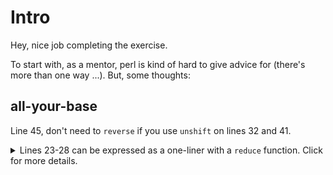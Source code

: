 # Intro

Hey, nice job completing the exercise.

To start with, as a mentor, perl is kind of hard to give advice for (there's more than one way ...). But, some thoughts:

## all-your-base

Line 45, don't need to `reverse` if you use `unshift` on lines 32 and 41.

<details><summary>Lines 23-28 can be expressed as a one-liner with a <code>reduce</code> function. Click for more details.</summary>

---

As we iterate over the digits, we accumulate the result by multiplying the current accumulation by the input base and adding the next digit.
The [`reduce` function from List::Util](https://perldoc.pl/List::Util#reduce) is handy here.

<details><summary>Click for a spoiler...</summary>

```perl
use List::Util qw(reduce);
@binary_digits = (1,0,0,0,0,0);
$base = 2;
my $result = reduce {$a * $base + $b} @binary_digits # => 32
```
</details>

This implies that validating the input digits being in the right range is
done separately. The [`any` or `all` List::Util
functions](https://perldoc.pl/List::Util#any) help:

<details><summary>Spoiler...</summary>

```perl
die "all digits must satisfy..."
    unless all {0 <= ... < $base} @digits;
```
</details>
</details>

